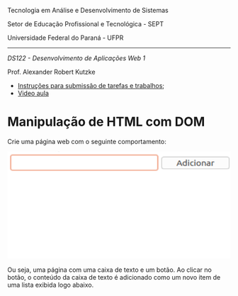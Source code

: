 Tecnologia em Análise e Desenvolvimento de Sistemas

Setor de Educação Profissional e Tecnológica - SEPT

Universidade Federal do Paraná - UFPR

---

*DS122 - Desenvolvimento de Aplicações Web 1*

Prof. Alexander Robert Kutzke

- [Instruções para submissão de tarefas e trabalhos](https://gitlab.tadsufpr.net.br/ds122-alexkutzke/material/blob/master/instrucoes_submissao_tarefas_e_trabalhos.md);
- [Video aula](https://www.youtube.com/watch?v=d6ZTnQNhoCo)

# Manipulação de HTML com DOM

Crie uma página web com o seguinte comportamento:

![Exemplo](images/exemplo.gif "Página com uma caixa de texto e um botão. Ao clicar no botão conteúdo da caixa de texto é adicionado como um novo item de uma lista exibida logo abaixo do botão")

Ou seja, uma página com uma caixa de texto e um botão. Ao clicar no botão, o conteúdo da caixa de texto é adicionado como um novo item de uma lista exibida logo abaixo.
